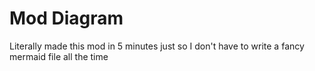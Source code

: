 # Mod Diagram

Literally made this mod in 5 minutes just so I don't have to write a fancy mermaid file all the time